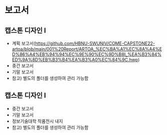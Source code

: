 # 보고서
## 캡스톤 디자인 I 
 - 계획 보고서(https://github.com/HBNU-SWUNIV/COME-CAPSTONE22-artoa/blob/main/001%20Report/ARTOA_%EC%BA%A1%EC%8A%A4%ED%86%A4%EB%94%94%EC%9E%90%EC%9D%B8I_%EA%B3%84%ED%9A%8D%EB%B3%B4%EA%B3%A0%EC%84%9C.hwp)
 - 중간 보고서
 - 기말 보고서
 - 참고) 별도의 폴더를 생성하여 관리 가능함

## 캡스톤 디자인 I
 - 중간 보고서
 - 기말 보고서
 - 정보기술대학 작품전시 내지
 - 참고) 별도의 폴더를 생성하여 관리 가능함
